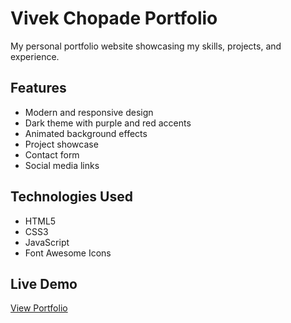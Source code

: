 # Vivek Chopade Portfolio

My personal portfolio website showcasing my skills, projects, and experience.

## Features
- Modern and responsive design
- Dark theme with purple and red accents
- Animated background effects
- Project showcase
- Contact form
- Social media links

## Technologies Used
- HTML5
- CSS3
- JavaScript
- Font Awesome Icons

## Live Demo
[View Portfolio](https://vivekchopade-portfolio.netlify.app)
